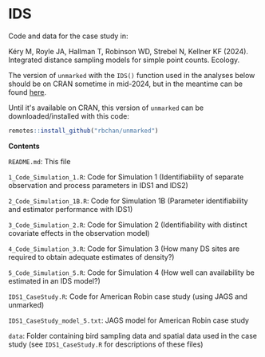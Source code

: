 # IDS

Code and data for the case study in:

Kéry M, Royle JA, Hallman T, Robinson WD, Strebel N, Kellner KF (2024). Integrated distance sampling models for simple point counts. Ecology. 

The version of `unmarked` with the `IDS()` function used in the analyses below should be on CRAN sometime in mid-2024, but in the meantime can be found [here](https://github.com/rbchan/unmarked).

Until it's available on CRAN, this version of `unmarked` can be downloaded/installed with this code:

```r
remotes::install_github("rbchan/unmarked")
```

**Contents**

`README.md`: This file

`1_Code_Simulation_1.R`: Code for Simulation 1 (Identifiability of separate observation and process parameters in IDS1 and IDS2)

`2_Code_Simulation_1B.R`: Code for Simulation 1B (Parameter identifiability and estimator performance with IDS1)

`3_Code_Simulation_2.R`: Code for Simulation 2 (Identifiability with distinct covariate effects in the observation model)

`4_Code_Simulation_3.R`: Code for Simulation 3 (How many DS sites are required to obtain adequate estimates of density?)

`5_Code_Simulation_5.R`: Code for Simulation 4 (How well can availability be estimated in an IDS model?)

`IDS1_CaseStudy.R`: Code for American Robin case study (using JAGS and unmarked)

`IDS1_CaseStudy_model_5.txt`: JAGS model for American Robin case study

`data`: Folder containing bird sampling data and spatial data used in the case study (see `IDS1_CaseStudy.R` for descriptions of these files)
